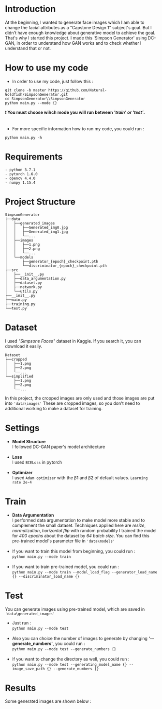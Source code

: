 # Introduction  
At the beginning, I wanted to generate face images which I am able to change the facial attributes as a "Capstone Design 1" subject's goal. 
    But I didn't have enough knowledge about generative model to achieve the goal.
    That's why I started this project. I made this 'Simpson Generator' using DC-GAN, in order to understand how GAN works and to check whether I understand that or not. 

# How to use my code  
- In order to use my code, just follow this :  
```
git clone -b master https://github.com/Natural-Goldfish/SimpsonGenerator.git  
cd SimpsonGenerator\\SimpsonGenerator
python main.py --mode {}
```
**❗ You must choose wihch mode you will run between _'train' or 'test'_.**</br></br>

- For more specific information how to run my code, you could run :
```
python main.py -h
```

# Requirements
```
- python 3.7.1
- pytorch 1.6.0
- opencv 4.4.0
- numpy 1.15.4
```

# Project Structure
    SimpsonGenerator
    ├──data
    │   ├──generated_images
    │   │   ├──Generated_img0.jpg
    │   │   ├──Generated_img1.jpg
    │   │   └──...
    │   ├──images
    │   │   ├──1.png
    │   │   ├──2.png
    │   │   └──...
    │   └──models
    │       ├──generator_{epoch}_checkpoint.pth
    │       └──discriminator_{epoch}_checkpoint.pth
    ├──src
    │   ├──__init__.py
    │   ├──data_argumentation.py
    │   ├──dataset.py
    │   ├──network.py
    │   └──utils.py
    ├──__init__.py
    ├──main.py
    ├──training.py
    └──test.py

# Dataset  
I used _"Simpsons Faces"_ dataset in Kaggle. If you search it, you can download it easily.

```
Dataset
├──cropped
│   ├──1.png
│   ├──2.png
│   └──...
└──simplified
    ├──1.png
    ├──2.png
    └──...
```  

In this project, the cropped images are only used and those images are put into ``` 'data\images' ```
These are cropped images, so you don't need to additional working to make a dataset for training.
    
# Settings  
- **Model Structure**  
I followed DC-GAN paper's model architecture</br></br>
- **Loss**  
I used ```BCELoss``` in pytorch</br></br>
- **Optimizer**  
I used ```Adam optimizer``` with the β1 and β2 of default values. ```Learning rate 2e-4```

# Train  
- **Data Argumentation**  
I performed data argumentation to make model more stable and to complement the small dataset. Techniques applied here are _resize_, _normalization_, _horizontal flip_ with random probability
I trained the model for _400 epochs_ about the dataset by _64 batch size_. You can find this pre-trained model's parameter file in ```'data\models'```  </br></br>
- If you want to train this model from beginning, you could run :  
```python main.py --mode train```  </br></br>
- If you want to train pre-trained model, you could run :  
```python main.py --mode train --model_load_flag --generator_load_name {} --discriminator_load_name {}```

# Test  
You can generate images using pre-trained model, which are saved in ```'data\generated_images'```  
- Just run :  
```python main.py --mode test```  </br></br>
- Also you can choice the number of images to generate by changing **'--generate_numbers'**, you could run :  
```python main.py --mode test --generate_numbers {}```  </br></br>
- If you want to change the directory as well, you could run :  
```python main.py --mode test --generating_model_name {} --image_save_path {} --generate_numbers {}```

# Results  
Some generated images are shown below :

